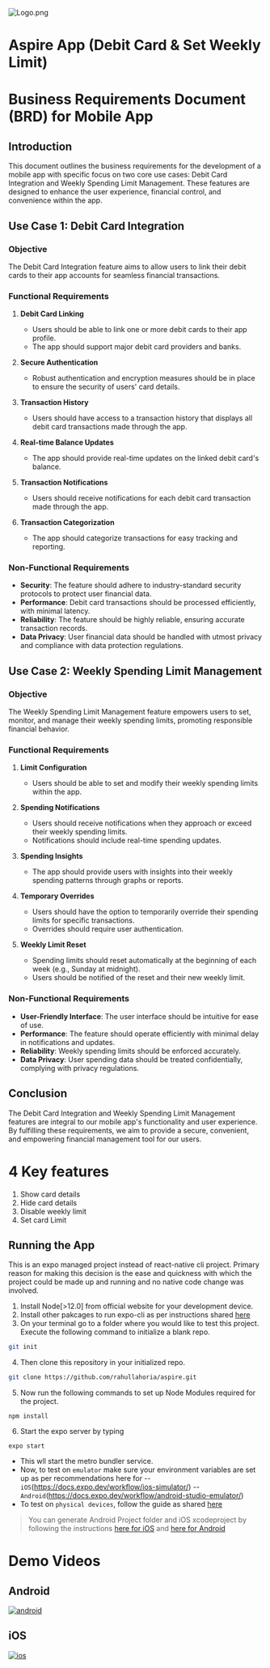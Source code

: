 ![Logo.png](./assets/Logo.png)
# Aspire App (Debit Card & Set Weekly Limit)

# Business Requirements Document (BRD) for Mobile App

## Introduction
This document outlines the business requirements for the development of a mobile app with specific focus on two core use cases: Debit Card Integration and Weekly Spending Limit Management. These features are designed to enhance the user experience, financial control, and convenience within the app.

## Use Case 1: Debit Card Integration
### Objective
The Debit Card Integration feature aims to allow users to link their debit cards to their app accounts for seamless financial transactions.

### Functional Requirements
1. **Debit Card Linking**
   - Users should be able to link one or more debit cards to their app profile.
   - The app should support major debit card providers and banks.

2. **Secure Authentication**
   - Robust authentication and encryption measures should be in place to ensure the security of users' card details.

3. **Transaction History**
   - Users should have access to a transaction history that displays all debit card transactions made through the app.

4. **Real-time Balance Updates**
   - The app should provide real-time updates on the linked debit card's balance.

5. **Transaction Notifications**
   - Users should receive notifications for each debit card transaction made through the app.

6. **Transaction Categorization**
   - The app should categorize transactions for easy tracking and reporting.

### Non-Functional Requirements
- **Security**: The feature should adhere to industry-standard security protocols to protect user financial data.
- **Performance**: Debit card transactions should be processed efficiently, with minimal latency.
- **Reliability**: The feature should be highly reliable, ensuring accurate transaction records.
- **Data Privacy**: User financial data should be handled with utmost privacy and compliance with data protection regulations.

## Use Case 2: Weekly Spending Limit Management
### Objective
The Weekly Spending Limit Management feature empowers users to set, monitor, and manage their weekly spending limits, promoting responsible financial behavior.

### Functional Requirements
1. **Limit Configuration**
   - Users should be able to set and modify their weekly spending limits within the app.

2. **Spending Notifications**
   - Users should receive notifications when they approach or exceed their weekly spending limits.
   - Notifications should include real-time spending updates.

3. **Spending Insights**
   - The app should provide users with insights into their weekly spending patterns through graphs or reports.

4. **Temporary Overrides**
   - Users should have the option to temporarily override their spending limits for specific transactions.
   - Overrides should require user authentication.

5. **Weekly Limit Reset**
   - Spending limits should reset automatically at the beginning of each week (e.g., Sunday at midnight).
   - Users should be notified of the reset and their new weekly limit.

### Non-Functional Requirements
- **User-Friendly Interface**: The user interface should be intuitive for ease of use.
- **Performance**: The feature should operate efficiently with minimal delay in notifications and updates.
- **Reliability**: Weekly spending limits should be enforced accurately.
- **Data Privacy**: User spending data should be treated confidentially, complying with privacy regulations.

## Conclusion
The Debit Card Integration and Weekly Spending Limit Management features are integral to our mobile app's functionality and user experience. By fulfilling these requirements, we aim to provide a secure, convenient, and empowering financial management tool for our users.

# 4 Key features

1. Show card details
2. Hide card details
3. Disable weekly limit
4. Set card Limit


## Running the App

This is an expo managed project instead of react-native cli project. Primary reason for making this decision is the ease and quickness with which the project could be made up and running and no native code change was involved.
1. Install Node[>12.0] from official website for your development device.
2. Install other pakcages to run expo-cli as per instructions shared [here](https://docs.expo.dev/get-started/installation/])
3. On your terminal go to a folder where you would like to test this project. Execute the following command to initialize a blank repo.

```sh
git init
```

4. Then clone this repository in your initialized repo.
```sh
git clone https://github.com/rahullahoria/aspire.git
```
5. Now run the following commands to set up Node Modules required for the project.

```
npm install
```
6. Start the expo server by typing

```
expo start
```

- This wll start the metro bundler service. 
- Now, to test on `emulator` make sure your environment variables are set up as per recommendations here for 
-- `iOS`(https://docs.expo.dev/workflow/ios-simulator/) 
-- `Android`(https://docs.expo.dev/workflow/android-studio-emulator/)
- To test on `physical devices`, follow the guide as shared [here](https://docs.expo.dev/get-started/installation/#2-expo-go-app-for-ios-and)


> You can generate Android Project folder and iOS xcodeproject by following the 
> instructions [here for iOS](https://docs.expo.dev/bare/hello-world/#ios-configuration) and [here for Android](https://docs.expo.dev/bare/hello-world/#android-configuration)

# Demo Videos

## Android
[![android](./videos/android.png)](https://youtu.be/xsFvR0S1Y8g)

## iOS
[![ios](./videos/ios.png)](https://youtu.be/LyDBvAKCog8)



